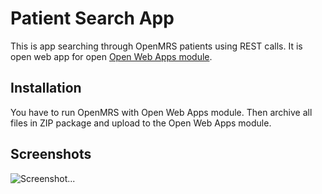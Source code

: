 # Patient Search App

This is app searching through OpenMRS patients using REST calls. It is open web app for open [Open Web Apps module](https://github.com/sunbiz/openmrs-module-owa).

## Installation

You have to run OpenMRS with Open Web Apps module. Then archive all files in ZIP package and upload to the Open Web Apps module.

## Screenshots

![Screenshot...](http://breta.g6.cz/wp-content/uploads/2015/12/Sn%C3%ADmek-obrazovky-33.png "Screenshot")
